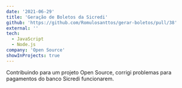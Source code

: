 ```yaml
---
date: '2021-06-29'
title: 'Geração de Boletos da Sicredi'
github: 'https://github.com/Romulosanttos/gerar-boletos/pull/38'
external: ''
tech:
  - JavaScript
  - Node.js
company: 'Open Source'
showInProjects: true
---
```


Contribuindo para um projeto Open Source, corrigi problemas para pagamentos do banco Sicredi funcionarem.
